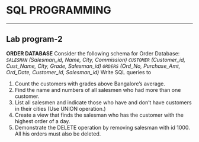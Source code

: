 # SQL PROGRAMMING
___

## Lab program-2

**ORDER DATABASE**
Consider the following schema for Order Database:
_`SALESMAN` (Salesman_id, Name, City, Commission) 
`CUSTOMER` (Customer_id, Cust_Name, City, Grade, Salesman_id)
`ORDERS` (Ord_No, Purchase_Amt, Ord_Date, Customer_id, Salesman_id)_
Write SQL queries to
1. Count the customers with grades above Bangalore’s average.
2. Find the name and numbers of all salesmen who had more than one customer.
3. List all salesmen and indicate those who have and don’t have customers in their cities
(Use UNION operation.)
4. Create a view that finds the salesman who has the customer with the highest order of a 
day.
5. Demonstrate the DELETE operation by removing salesman with id 1000. All his orders 
must also be deleted.
